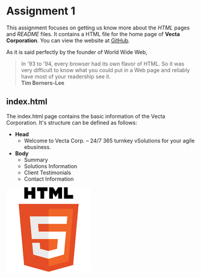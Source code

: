 # Assignment 1
This assignment focuses on getting us know more about the _HTML_ pages and _README_ files. It contains a HTML file for the home page of **Vecta Corporation**. You can view the website at [GitHub][Vecta_Address].  

As it is said perfectly by the founder of World Wide Web,
> In '93 to '94, every browser had its own flavor of HTML. So it was very difficult to know what you could put in a Web page and reliably have most of your readership see it.  
> **Tim Berners-Lee**

## index.html
The index.html page contains the basic information of the Vecta Corporation. It's structure can be defined as follows:
* **Head**
    *  Welcome to Vecta Corp. – 24/7 365 turnkey vSolutions for your agile ebusiness.
* **Body**
    * Summary
    * Solutions Information
    * Client Testimonials
    * Contact Information

[![HTML5 Logo](html5.png)](https://en.wikipedia.org/wiki/HTML5)

[Vecta_Address]: https://github.com/dhavalsharma97/ModernWebDevelopmentFrameworks/tree/master/Assignment%201
